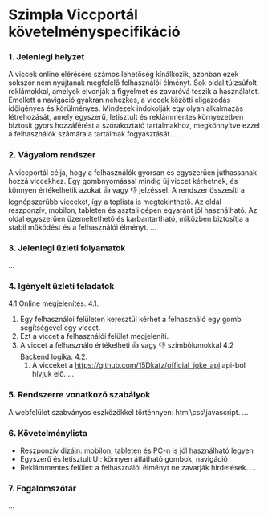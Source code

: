# Szimpla Viccportál követelményspecifikáció
### 1. Jelenlegi helyzet
A viccek online elérésére számos lehetőség kínálkozik, azonban ezek sokszor nem nyújtanak megfelelő felhasználói élményt. Sok oldal túlzsúfolt reklámokkal, amelyek elvonják a figyelmet és zavaróvá teszik a használatot. Emellett a navigáció gyakran nehézkes, a viccek közötti eligazodás időigényes és körülményes. Mindezek indokolják egy olyan alkalmazás létrehozását, amely egyszerű, letisztult és reklámmentes környezetben biztosít gyors hozzáférést a szórakoztató tartalmakhoz, megkönnyítve ezzel a felhasználók számára a tartalmak fogyasztását.
...
### 2. Vágyalom rendszer
A viccportál célja, hogy a felhasználók gyorsan és egyszerűen juthassanak hozzá viccekhez. Egy gombnyomással mindig új viccet kérhetnek, és könnyen értékelhetik azokat :+1: vagy :-1: jelzéssel. A rendszer összesíti a legnépszerűbb vicceket, így a toplista is megtekinthető. Az oldal reszponzív, mobilon, tableten és asztali gépen egyaránt jól használható. Az oldal egyszerűen üzemeltethető és karbantartható, miközben biztosítja a stabil működést és a felhasználói élményt.
...
### 3. Jelenlegi üzleti folyamatok

...
### 4. Igényelt üzleti feladatok
4.1 Online megjelenítés.
4.1.
1. Egy felhasználói felületen keresztül kérhet a felhasználó egy gomb segítségével egy viccet.
2. Ezt a viccet a felhasználói felület megjeleníti.
3. A viccet a felhasználó értékelheti :+1: vagy :-1: szimbólumokkal
4.2 Backend logika.
4.2.
   1. A vicceket a https://github.com/15Dkatz/official_joke_api api-ból hívjuk elő.
...
### 5. Rendszerre vonatkozó szabályok
A webfelület szabványos eszközökkel történnyen: html\css\javascript.
...
### 6. Követelménylista
- Reszponzív dizájn: mobilon, tableten és PC-n is jól használható legyen
- Egyszerű és letisztult UI: könnyen átlátható gombok, navigáció
- Reklámmentes felület: a felhasználói élményt ne zavarják hirdetések.
...
### 7. Fogalomszótár

...
